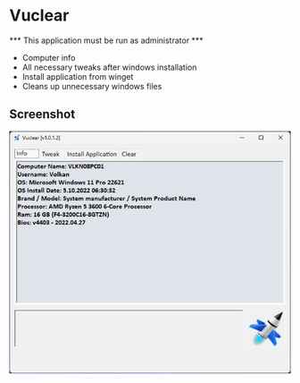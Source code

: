# Vuclear

*** This application must be run as administrator ***

- Computer info
- All necessary tweaks after windows installation
- Install application from winget
- Cleans up unnecessary windows files

## Screenshot
![alt text](https://github.com/volkanustabas/Vuclear/blob/master/ss_vuclear.png)